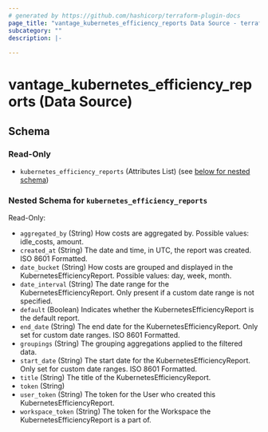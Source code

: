 ```yaml
---
# generated by https://github.com/hashicorp/terraform-plugin-docs
page_title: "vantage_kubernetes_efficiency_reports Data Source - terraform-provider-vantage"
subcategory: ""
description: |-
  
---
```


# vantage_kubernetes_efficiency_reports (Data Source)





<!-- schema generated by tfplugindocs -->
## Schema

### Read-Only

- `kubernetes_efficiency_reports` (Attributes List) (see [below for nested schema](#nestedatt--kubernetes_efficiency_reports))

<a id="nestedatt--kubernetes_efficiency_reports"></a>
### Nested Schema for `kubernetes_efficiency_reports`

Read-Only:

- `aggregated_by` (String) How costs are aggregated by. Possible values: idle_costs, amount.
- `created_at` (String) The date and time, in UTC, the report was created. ISO 8601 Formatted.
- `date_bucket` (String) How costs are grouped and displayed in the KubernetesEfficiencyReport. Possible values: day, week, month.
- `date_interval` (String) The date range for the KubernetesEfficiencyReport. Only present if a custom date range is not specified.
- `default` (Boolean) Indicates whether the KubernetesEfficiencyReport is the default report.
- `end_date` (String) The end date for the KubernetesEfficiencyReport. Only set for custom date ranges. ISO 8601 Formatted.
- `groupings` (String) The grouping aggregations applied to the filtered data.
- `start_date` (String) The start date for the KubernetesEfficiencyReport. Only set for custom date ranges. ISO 8601 Formatted.
- `title` (String) The title of the KubernetesEfficiencyReport.
- `token` (String)
- `user_token` (String) The token for the User who created this KubernetesEfficiencyReport.
- `workspace_token` (String) The token for the Workspace the KubernetesEfficiencyReport is a part of.


